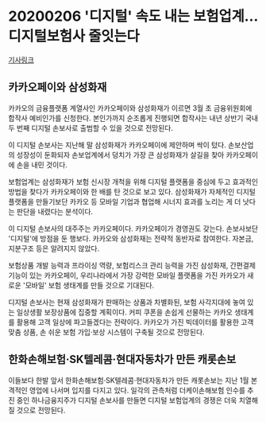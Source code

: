 # 20200206 '디지털' 속도 내는 보험업계…디지털보험사 줄잇는다

[기사링크](http://news1.kr/articles/?3833484)

## 카카오페이와 삼성화재

카카오의 금융플랫폼 계열사인 카카오페이와 삼성화재가 이르면 3월 초 금융위원회에 합작사 예비인가를 신청한다. 본인가까지 순조롭게 진행되면 합작사는 내년 상반기 국내 두 번째 디지털 손보사로 출범할 수 있을 것으로 전망된다.

이 디지털 손보사는 지난해 말 삼성화재가 카카오페이에 제안하며 싹이 텄다. 손보산업의 성장성이 둔화되자 손보업계에서 덩치가 가장 큰 삼성화재가 살길을 찾아 카카오페이에 손을 내민 것이다.

보험업계는 삼성화재가 보험 신시장 개척을 위해 디지털 플랫폼을 중심에 두고 효과적인 방법을 찾다가 카카오페이와 한 배를 탄 것으로 보고 있다. 삼성화재가 자체적인 디지털 플랫폼을 만들기보단 카카오 등 모바일 기업과 협업해 시너지 효과를 노리는 게 더 낫다는 판단을 내렸다는 분석이다.

이 디지털 손보사의 대주주는 카카오페이다. 카카오페이가 경영권도 갖는다. 손보사보단 '디지털'에 방점을 둔 행보다. 카카오와 삼성화재는 전략적 동반자로 참여한다. 자본금, 지분구조 등은 알려지지 않았다.

보험상품 개발 능력과 프라이싱 역량, 보험리스크 관리 능력을 가진 삼성화재, 간편결제 기능이 있는 카카오페이, 우리나라에서 가장 강력한 모바일 플랫폼을 가진 카카오가 새로운 '모바일' 보험 생태계를 만들 것으로 기대된다.

디지털 손보사는 현재 삼성화재가 판매하는 상품과 차별화된, 보험 사각지대에 놓여 있는 일상생활 보장상품에 집중할 계획이다. 커피 쿠폰을 손쉽게 선물하는 카카오 생태계를 활용해 고객 일상에 파고들겠다는 전략이다. 카카오가 가진 빅데이터를 활용한 고객 맞춤 상품, 손 쉬운 보험 가입·보상 시스템이 구축될 것으로 전망된다.



## 한화손해보험·SK텔레콤·현대자동차가 만든 캐롯손보

이들보다 한발 앞서 한화손해보험·SK텔레콤·현대자동차가 만든 캐롯손보는 지난 1월 본격적인 영업에 나서며 입지를 다지고 있다. 일각의 관측처럼 더케이손해보험 인수를 추진 중인 하나금융지주가 디지털 손보사를 만들면 디지털 보험업계의 경쟁은 더욱 치열해질 것으로 전망된다.